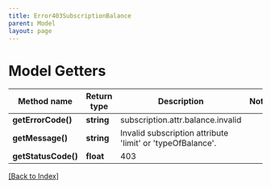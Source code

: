 ```yaml
---
title: Error403SubscriptionBalance
parent: Model
layout: page
---
```


# Model Getters

Method name | Return type | Description | Notes
------------ | ------------- | ------------- | -------------
**getErrorCode()** | **string** | subscription.attr.balance.invalid |
**getMessage()** | **string** | Invalid subscription attribute 'limit' or 'typeOfBalance'. |
**getStatusCode()** | **float** | 403 |

[[Back to Index]](../index.md)
